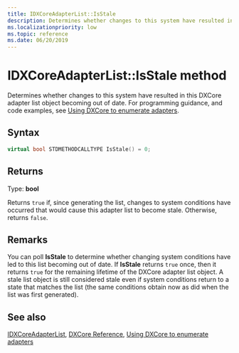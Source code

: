 ```yaml
---
title: IDXCoreAdapterList::IsStale
description: Determines whether changes to this system have resulted in this DXCore adapter list object becoming out of date.
ms.localizationpriority: low
ms.topic: reference
ms.date: 06/20/2019
---
```


# IDXCoreAdapterList::IsStale method

Determines whether changes to this system have resulted in this DXCore adapter list object becoming out of date. For programming guidance, and code examples, see [Using DXCore to enumerate adapters](/windows/win32/dxcore/dxcore-enum-adapters).

## Syntax

```cpp
virtual bool STDMETHODCALLTYPE IsStale() = 0;
```

## Returns

Type: **bool**

Returns `true` if, since generating the list, changes to system conditions have occurred that would cause this adapter list to become stale. Otherwise, returns `false`.

## Remarks

You can poll **IsStale** to determine whether changing system conditions have led to this list becoming out of date. If **IsStale** returns `true` once, then it returns `true` for the remaining lifetime of the DXCore adapter list object. A stale list object is still considered stale even if system conditions return to a state that matches the list (the same conditions obtain now as did when the list was first generated).

## See also

[IDXCoreAdapterList](/windows/win32/dxcore/dxcore_interface/nn-dxcore_interface-idxcoreadapterlist), [DXCore Reference](/windows/win32/dxcore/dxcore-reference), [Using DXCore to enumerate adapters](/windows/win32/dxcore/dxcore-enum-adapters)

